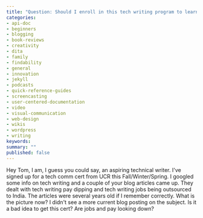 ```yaml
---
title: "Question: Should I enroll in this tech writing program to learn new tools?"
categories:
- api-doc
- beginners
- blogging
- book-reviews
- creativity
- dita
- family
- findability
- general
- innovation
- jekyll
- podcasts
- quick-reference-guides
- screencasting
- user-centered-documentation
- video
- visual-communication
- web-design
- wikis
- wordpress
- writing
keywords: 
summary: ""
published: false
---
```




Hey Tom, I am, I guess you could say, an aspiring technical writer. I've signed up for a tech comm cert from UCR this Fall/Winter/Spring. I googled some info on tech writing and a couple of your blog articles came up. They dealt with tech writing pay dipping and tech writing jobs being outsourced to India. The articles were several years old if I remember correctly. What is the picture now? I didn't see a more current blog posting on the subject. Is it a bad idea to get this cert? Are jobs and pay looking down?
